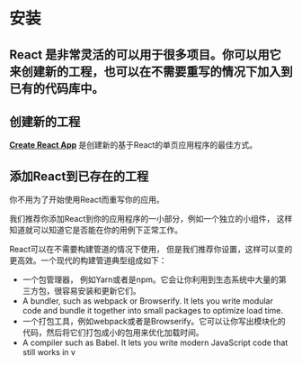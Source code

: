 # 安装
## React 是非常灵活的可以用于很多项目。你可以用它来创建新的工程，也可以在不需要重写的情况下加入到已有的代码库中。
## __创建新的工程__
[__Create React App__](http://github.com/facebookincubator/create-react-app) 是创建新的基于React的单页应用程序的最佳方式。
## __添加React到已存在的工程__

你不用为了开始使用React而重写你的应用。

我们推荐你添加React到你的应用程序的一小部分，例如一个独立的小组件， 这样知道就可以知道它是否能在你的用例下正常工作。

React可以在不需要构建管道的情况下使用， 但是我们推荐你设置，这样可以变的更高效。一个现代的构建管道典型组成如下：
- 一个包管理器， 例如Yarn或者是npm。它会让你利用到生态系统中大量的第三方包，很容易安装和更新它们。
- A bundler, such as webpack or Browserify. It lets you write modular code and bundle it together into small packages to optimize load time.
- 一个打包工具，例如webpack或者是Browserify。它可以让你写出模块化的代码，然后将它们打包成小的包用来优化加载时间。
- A compiler such as Babel. It lets you write modern JavaScript code that still works in v